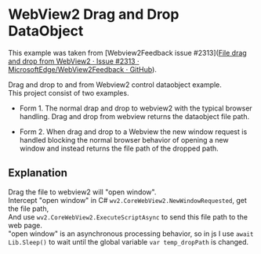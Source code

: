 # WebView2 Drag and Drop DataObject

This example was taken from  [Webview2Feedback issue #2313]([File drag and drop from WebView2 · Issue #2313 · MicrosoftEdge/WebView2Feedback · GitHub](https://github.com/MicrosoftEdge/WebView2Feedback/issues/2313)).

Drag and drop to and from Webview2 control dataobject example.  
This project consist of two examples. 

- Form 1. The normal drap and drop to webview2 with the typical browser handling.   Drag and drop from webview returns the dataobject file path.

- Form 2. When drag and drop to a Webview the new window request is handled blocking the normal browser behavior of opening a new window and instead returns the file path of the dropped path.
  
  

## Explanation

Drag the file to webview2 will "open window".  
Intercept "open window" in C# `wv2.CoreWebView2.NewWindowRequested`, get the file path,  
And use `wv2.CoreWebView2.ExecuteScriptAsync` to send this file path to the web page.  
"open window" is an asynchronous processing behavior, so in js I use `await Lib.Sleep()` to wait until the global variable `var temp_dropPath` is changed.


